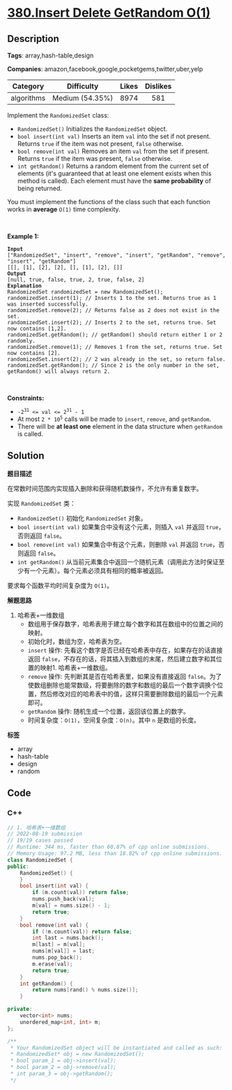 # [380.Insert Delete GetRandom O(1)](https://leetcode.com/problems/insert-delete-getrandom-o1/description/)

## Description

**Tags**: array,hash-table,design

**Companies**: amazon,facebook,google,pocketgems,twitter,uber,yelp

|  Category  |   Difficulty    | Likes | Dislikes |
| :--------: | :-------------: | :---: | :------: |
| algorithms | Medium (54.35%) | 8974  |   581    |


<p>Implement the <code>RandomizedSet</code> class:</p>
<ul>
  <li><code>RandomizedSet()</code> Initializes the <code>RandomizedSet</code> object.</li>
  <li><code>bool insert(int val)</code> Inserts an item <code>val</code> into the set if not present. Returns <code>true</code> if the item was not present, <code>false</code> otherwise.</li>
  <li><code>bool remove(int val)</code> Removes an item <code>val</code> from the set if present. Returns <code>true</code> if the item was present, <code>false</code> otherwise.</li>
  <li><code>int getRandom()</code> Returns a random element from the current set of elements (it&#39;s guaranteed that at least one element exists when this method is called). Each element must have the <b>same probability</b> of being returned.</li>
</ul>
<p>You must implement the functions of the class such that each function works in&nbsp;<strong>average</strong>&nbsp;<code>O(1)</code>&nbsp;time complexity.</p>
<p>&nbsp;</p>
<p><strong class="example">Example 1:</strong></p>
<pre><code><strong>Input</strong>
[&quot;RandomizedSet&quot;, &quot;insert&quot;, &quot;remove&quot;, &quot;insert&quot;, &quot;getRandom&quot;, &quot;remove&quot;, &quot;insert&quot;, &quot;getRandom&quot;]
[[], [1], [2], [2], [], [1], [2], []]
<strong>Output</strong>
[null, true, false, true, 2, true, false, 2]
<strong>Explanation</strong>
RandomizedSet randomizedSet = new RandomizedSet();
randomizedSet.insert(1); // Inserts 1 to the set. Returns true as 1 was inserted successfully.
randomizedSet.remove(2); // Returns false as 2 does not exist in the set.
randomizedSet.insert(2); // Inserts 2 to the set, returns true. Set now contains [1,2].
randomizedSet.getRandom(); // getRandom() should return either 1 or 2 randomly.
randomizedSet.remove(1); // Removes 1 from the set, returns true. Set now contains [2].
randomizedSet.insert(2); // 2 was already in the set, so return false.
randomizedSet.getRandom(); // Since 2 is the only number in the set, getRandom() will always return 2.</code></pre>
<p>&nbsp;</p>
<p><strong>Constraints:</strong></p>
<ul>
  <li><code>-2<sup>31</sup> &lt;= val &lt;= 2<sup>31</sup> - 1</code></li>
  <li>At most <code>2 *&nbsp;</code><code>10<sup>5</sup></code> calls will be made to <code>insert</code>, <code>remove</code>, and <code>getRandom</code>.</li>
  <li>There will be <strong>at least one</strong> element in the data structure when <code>getRandom</code> is called.</li>
</ul>

## Solution

**题目描述**

在常数时间范围内实现插入删除和获得随机数操作，不允许有重复数字。

实现 `RandomizedSet` 类：

- `RandomizedSet()` 初始化 `RandomizedSet` 对象。
- `bool insert(int val)` 如果集合中没有这个元素，则插入 `val` 并返回 `true`，否则返回 `false`。
- `bool remove(int val)` 如果集合中有这个元素，则删除 `val` 并返回 `true`，否则返回 `false`。
- `int getRandom()` 从当前元素集合中返回一个随机元素（调用此方法时保证至少有一个元素）。每个元素必须具有相同的概率被返回。

要求每个函数平均时间复杂度为 `O(1)`。

**解题思路**

1. 哈希表+一维数组
   - 数组用于保存数字，哈希表用于建立每个数字和其在数组中的位置之间的映射。
   - 初始化时，数组为空，哈希表为空。
   - `insert` 操作: 先看这个数字是否已经在哈希表中存在，如果存在的话直接返回 `false`，不存在的话，将其插入到数组的末尾，然后建立数字和其位置的映射1. 哈希表+一维数组。
   - `remove` 操作: 先判断其是否在哈希表里，如果没有直接返回 `false`。为了使数组删除也能常数级，将要删除的数字和数组的最后一个数字调换个位置，然后修改对应的哈希表中的值，这样只需要删除数组的最后一个元素即可。
   - `getRandom` 操作: 随机生成一个位置，返回该位置上的数字。
   - 时间复杂度：`O(1)`，空间复杂度：`O(n)`。其中 `n` 是数组的长度。

**标签**

- array
- hash-table
- design
- random

<!-- code start -->
## Code

### C++

```cpp
// 1. 哈希表+一维数组
// 2022-08-19 submission
// 19/19 cases passed
// Runtime: 344 ms, faster than 60.87% of cpp online submissions.
// Memory Usage: 97.2 MB, less than 18.82% of cpp online submissions.
class RandomizedSet {
public:
    RandomizedSet() {
    }
    bool insert(int val) {
        if (m.count(val)) return false;
        nums.push_back(val);
        m[val] = nums.size() - 1;
        return true;
    }
    bool remove(int val) {
        if (!m.count(val)) return false;
        int last = nums.back();
        m[last] = m[val];
        nums[m[val]] = last;
        nums.pop_back();
        m.erase(val);
        return true;
    }
    int getRandom() {
        return nums[rand() % nums.size()];
    }

private:
    vector<int> nums;
    unordered_map<int, int> m;
};

/**
 * Your RandomizedSet object will be instantiated and called as such:
 * RandomizedSet* obj = new RandomizedSet();
 * bool param_1 = obj->insert(val);
 * bool param_2 = obj->remove(val);
 * int param_3 = obj->getRandom();
 */
```

<!-- code end -->
